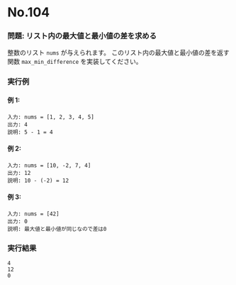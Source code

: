 # No.104

### 問題: リスト内の最大値と最小値の差を求める

整数のリスト `nums` が与えられます。
このリスト内の最大値と最小値の差を返す関数 `max_min_difference` を実装してください。

### 実行例

#### 例 1:

```
入力: nums = [1, 2, 3, 4, 5]
出力: 4
説明: 5 - 1 = 4
```

#### 例 2:

```
入力: nums = [10, -2, 7, 4]
出力: 12
説明: 10 - (-2) = 12
```

#### 例 3:

```
入力: nums = [42]
出力: 0
説明: 最大値と最小値が同じなので差は0
```

### 実行結果

```text
4
12
0
```
